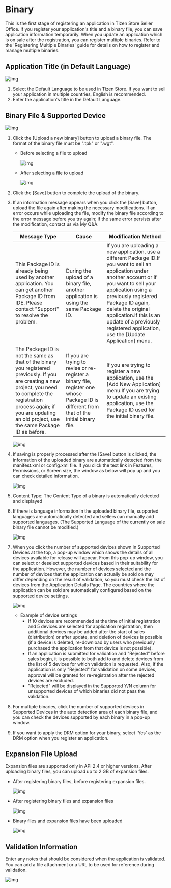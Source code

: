 # Binary

This is the first stage of registering an application in Tizen Store Seller Office. If you register your application's title and a binary file, you can save application information temporarily. When you update an application which is on sale after the registration, you can register multiple binaries. Refer to the 'Registering Multiple Binaries' guide for details on how to register and manage multiple binaries.


<a name="application-title"> </a>
## Application Title (in Default Language)

![img](media/1_.png)

1. Select the Default Language to be used in Tizen Store. If you want to sell your application in multiple countries, English is recommended.
2. Enter the application's title in the Default Language.

<a name="binary-file"></a>
## Binary File & Supported Device

![img](media/2_.png)

1. Click the [Upload a new binary] button to upload a binary file. The format of the binary file must be ".tpk" or ".wgt". 

   - Before selecting a file to upload

     ![img](media/distribution_binary_00.jpg)

   - After selecting a file to upload

     ![img](media/distribution_binary_01.jpg)


2. Click the [Save] button to complete the upload of the binary.

3. If an information message appears when you click the [Save] button, upload the file again after making the necessary modifications. If an error occurs while uploading the file, modify the binary file according to the error message before you try again; if the same error persists after the modification, contact us via My Q&A.

   | Message Type                             | Cause                                    | Modification Method                      |
   | ---------------------------------------- | ---------------------------------------- | ---------------------------------------- |
   | This Package ID is already being used by another application. You can get another Package ID from IDE. Please contact "Support" to resolve the problem. | During the upload of a binary file, another application is using the same Package ID. | If you are uploading a new application, use a different Package ID.If you want to sell an application under another account or if you want to sell your application using a previously registered Package ID again, delete the original application.If this is an update of a previously registered application, use the [Update Application] menu. |
   | The Package ID is not the same as that of the binary you registered previously. If you are creating a new project, you need to complete the registration process again; if you are updating an old project, use the same Package ID as before. | If you are trying to revise or re-register a binary file, register one whose Package ID is different from that of the initial binary file. | If you are trying to register a new application, use the [Add New Application] menu.If you are trying to update an existing application, use the Package ID used for the initial binary file. |

   ![img](media/distribution_binary_02.jpg)

4. If saving is properly processed after the [Save] button is clicked, the information of the uploaded binary are automatically detected from the manifest.xml or config.xml file. If you click the text link in Features, Permissions, or Screen size, the window as below will pop up and you can check detailed information.

   ![img](media/6.png)

5. Content Type: The Content Type of a binary is automatically detected and displayed

6. If there is language information in the uploaded binary file, supported languages are automatically detected and sellers can manually add supported languages. (The Supported Language of the currently on sale binary file cannot be modified.)

   ![img](media/7.png)

7. When you click the number of supported devices shown in Supported Devices at the top, a pop-up window which shows the details of all devices available for release will appear. From this pop-up window, you can select or deselect supported devices based in their suitability for the application. However, the number of devices selected and the number of devices that the application can actually be sold on may differ depending on the result of validation, so you must check the list of devices from the Application Details Page. The countries where the application can be sold are automatically configured based on the supported device settings.

   ![img](media/distribution_binary_03.jpg)

   - Example of device settings
     - If 10 devices are recommended at the time of initial registration and 5 devices are selected for application registration, then additional devices may be added after the start of sales (distribution) or after update, and deletion of devices is possible (if a device is deleted, re-download by users who previously purchased the application from that device is not possible).
     - If an application is submitted for validation and "Rejected" before sales begin, it is possible to both add to and delete devices from the list of 5 devices for which validation is requested. Also, if the application is only "Rejected" for validation on some devices, approval will be granted for re-registration after the rejected devices are excluded.
     - "Rejected" will be displayed in the Supported Y/N column for unsupported devices of which binaries did not pass the validation.

8. For multiple binaries, click the number of supported devices in Supported Devices in the auto detection area of each binary file, and you can check the devices supported by each binary in a pop-up window.

9. If you want to apply the DRM option for your binary, select 'Yes' as the DRM option when you register an application.

<a name="expansion"></a>
## Expansion File Upload

Expansion files are supported only in API 2.4 or higher versions. After uploading binary files, you can upload up to 2 GB of expansion files.

- After registering binary files, before registering expansion files.

  ![img](media/distribution_binary_04.jpg)

- After registering binary files and expansion files

  ![img](media/distribution_binary_05.jpg)

- Binary files and expansion files have been uploaded

  ![img](media/distribution_binary_06.jpg)


## Validation Information

Enter any notes that should be considered when the application is validated. You can add a file attachment or a URL to be used for reference during validation.

  ![img](media/distribution_binary_07.jpg)

